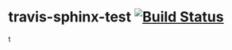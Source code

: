 # travis-sphinx-test [![Build Status](https://travis-ci.org/Syntaf/travis-sphinx-test.svg?branch=master)](https://travis-ci.org/Syntaf/travis-sphinx-test)

t
